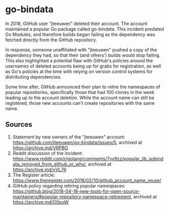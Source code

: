 # go-bindata

In 2018, GitHub user "jteeuwen" deleted their account. The account maintained a popular Go package called go-bindata. This incident predated Go Modules, and therefore builds began failing as the dependency was fetched directly from the GitHub repository.

In response, someone unaffiliated with "jteeuwen" pushed a copy of the dependency they had, so that their (and others') builds would stop failing. This also highlighted a potential flaw with GitHub's policies around the usernames of deleted accounts being up for grabs for registration, as well as Go's policies at the time with relying on version control systems for distributing dependencies.

Some time after, GitHub announced their plan to retire the namespaces of popular repositories, specifically those that had 100 clones in the week leading up to the account deletion. While the account name can still be registered, those new accounts can't create repositories with the same name.

## Sources

1. Statement by new owners of the "jteeuwen" account: https://github.com/jteeuwen/go-bindata/issues/5, archived at https://archive.md/VRPBO
2. Reddit discussion of the incident: https://www.reddit.com/r/golang/comments/7vv9zz/popular_lib_gobindata_removed_from_github_or_why/, archived at https://archive.md/vVL76
3. The Register article: https://www.theregister.com/2018/02/10/github_account_name_reuse/
4. GitHub policy regarding retiring popular namespaces: https://github.blog/2018-04-18-new-tools-for-open-source-maintainers/#popular-repository-namespace-retirement, archived at https://archive.md/O0poW